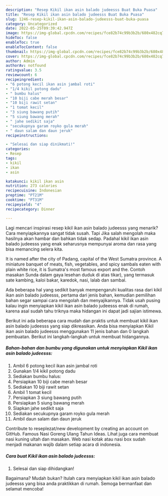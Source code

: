 ```yaml
---
description: "Resep Kikil ikan asin balado judeesss Buat Buka Puasa"
title: "Resep Kikil ikan asin balado judeesss Buat Buka Puasa"
slug: 1246-resep-kikil-ikan-asin-balado-judeesss-buat-buka-puasa
category: Uncategorized
date: 2022-05-25T09:39:42.947Z
image: https://img-global.cpcdn.com/recipes/fce82b74c99b3b2b/680x482cq70/kikil-ikan-asin-balado-judeesss-foto-resep-utama.jpg
hideToc: false
enableToc: true
enableTocContent: false
thumbnail: https://img-global.cpcdn.com/recipes/fce82b74c99b3b2b/680x482cq70/kikil-ikan-asin-balado-judeesss-foto-resep-utama.jpg
cover: https://img-global.cpcdn.com/recipes/fce82b74c99b3b2b/680x482cq70/kikil-ikan-asin-balado-judeesss-foto-resep-utama.jpg
author: Admin
authorAv: notfound
ratingvalue: 3.5
reviewcount: 6
recipeingredient:
- "6 potong kecil ikan asin jambal roti"
- "1/4 kikil potong dadu"
- " bumbu halus"
- "10 biji cabe merah besar"
- "10 biji rawit setan"
- "1 tomat kecil"
- "3 siung bawang putih"
- "5 siung bawang merah"
- " jahe sedikit saja"
- "secukupnya garam royko gula merah"
- " daun salam dan daun jeruk"
recipeinstructions:

- "Selesai dan siap dinikmati!"
categories:
- Resep
tags:
- kikil
- ikan
- asin

katakunci: kikil ikan asin 
nutrition: 273 calories
recipecuisine: Indonesian
preptime: "PT21M"
cooktime: "PT31M"
recipeyield: "4"
recipecategory: Dinner

---
```



Lagi mencari inspirasi resep kikil ikan asin balado judeesss yang menarik? Cara menyiapkannya sangat tidak susah. Tapi Jika salah mengolah maka hasilnya akan hambar dan bahkan tidak sedap. Padahal kikil ikan asin balado judeesss yang enak seharusnya mempunyai aroma dan rasa yang bisa memancing selera kita.


It is named after the city of Padang, capital of the West Sumatra province. A miniature banquet of meats, fish, vegetables, and spicy sambals eaten with plain white rice, it is Sumatra&#39;s most famous export and the. Contoh masakan Sunda dalam gaya lesehan duduk di atas tikar), yang termasuk sate kambing, kaloi bakar, karedok, nasi, lalab dan sambal.

Ada beberapa hal yang sedikit banyak mempengaruhi kualitas rasa dari kikil ikan asin balado judeesss, pertama dari jenis bahan, kemudian pemilihan bahan segar sampai cara mengolah dan menyajikannya. Tidak usah pusing kalau ingin menyiapkan kikil ikan asin balado judeesss enak di rumah, karena asal sudah tahu triknya maka hidangan ini dapat jadi sajian istimewa.


Berikut ini ada beberapa cara mudah dan praktis untuk membuat kikil ikan asin balado judeesss yang siap dikreasikan. Anda bisa menyiapkan Kikil ikan asin balado judeesss menggunakan 11 jenis bahan dan 0 langkah pembuatan. Berikut ini langkah-langkah untuk membuat hidangannya.

<!--inarticleads1-->

##### Bahan-bahan dan bumbu yang digunakan untuk menyiapkan Kikil ikan asin balado judeesss:

1. Ambil 6 potong kecil ikan asin jambal roti
1. Gunakan 1/4 kikil potong dadu
1. Sediakan  bumbu halus:
1. Persiapkan 10 biji cabe merah besar
1. Sediakan 10 biji rawit setan
1. Ambil 1 tomat kecil
1. Persiapkan 3 siung bawang putih
1. Persiapkan 5 siung bawang merah
1. Siapkan  jahe sedikit saja
1. Sediakan secukupnya garam royko gula merah
1. Ambil  daun salam dan daun jeruk


Contribute to reseplezat/new development by creating an account on GitHub. Famous Nasi Goreng Ulang Tahun Ideas. Lihat juga cara membuat nasi kuning ultah dan masakan. Web nasi kotak atau nasi box sudah menjadi makanan wajib dalam setiap acara di indonesia. 

<!--inarticleads2-->

##### Cara buat Kikil ikan asin balado judeesss:


1. Selesai dan siap dihidangkan!



Bagaimana? Mudah bukan? Itulah cara menyiapkan kikil ikan asin balado judeesss yang bisa anda praktikkan di rumah. Semoga bermanfaat dan selamat mencoba!
